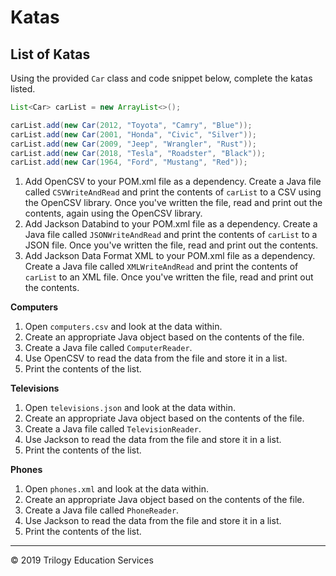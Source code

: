 # Katas

## List of Katas

Using the provided `Car` class and code snippet below, complete the katas listed.

```java
List<Car> carList = new ArrayList<>();

carList.add(new Car(2012, "Toyota", "Camry", "Blue"));
carList.add(new Car(2001, "Honda", "Civic", "Silver"));
carList.add(new Car(2009, "Jeep", "Wrangler", "Rust"));
carList.add(new Car(2018, "Tesla", "Roadster", "Black"));
carList.add(new Car(1964, "Ford", "Mustang", "Red"));
```

1. Add OpenCSV to your POM.xml file as a dependency. Create a Java file called ```CSVWriteAndRead``` and print the contents of ```carList``` to a CSV using the OpenCSV library. Once you've written the file, read and print out the contents, again using the OpenCSV library.
1. Add Jackson Databind to your POM.xml file as a dependency. Create a Java file called ```JSONWriteAndRead``` and print the contents of ```carList``` to a JSON file. Once you've written the file, read and print out the contents.
1. Add Jackson Data Format XML to your POM.xml file as a dependency. Create a Java file called ```XMLWriteAndRead``` and print the contents of ```carList``` to an XML file. Once you've written the file, read and print out the contents.

**Computers**
1. Open ```computers.csv``` and look at the data within.  
1. Create an appropriate Java object based on the contents of the file.
1. Create a Java file called ```ComputerReader```.
1. Use OpenCSV to read the data from the file and store it in a list. 
1. Print the contents of the list.

**Televisions**
1. Open ```televisions.json``` and look at the data within.  
1. Create an appropriate Java object based on the contents of the file.
1. Create a Java file called ```TelevisionReader```.
1. Use Jackson to read the data from the file and store it in a list. 
1. Print the contents of the list.

**Phones**
1. Open `phones.xml` and look at the data within. 
1. Create an appropriate Java object based on the contents of the file.
1. Create a Java file called ```PhoneReader```.
1. Use Jackson to read the data from the file and store it in a list. 
1. Print the contents of the list.

---
© 2019 Trilogy Education Services